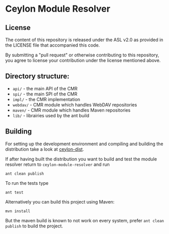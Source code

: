Ceylon Module Resolver
======================

License
-------

The content of this repository is released under the ASL v2.0
as provided in the LICENSE file that accompanied this code.

By submitting a "pull request" or otherwise contributing to this repository, you
agree to license your contribution under the license mentioned above.

Directory structure:
--------------------

* `api/`          - the main API of the CMR
* `spi/`          - the main SPI of the CMR
* `impl/`         - the CMR implementation
* `webdav/`       - CMR module which handles WebDAV repositories
* `maven/`        - CMR module which handles Maven repositories
* `lib/`          - librairies used by the ant build

Building
--------

For setting up the development environment and compiling and building the distribution
take a look at [ceylon-dist](https://github.com/ceylon/ceylon-dist#ceylon-distribution).

If after having built the distribution you want to build and test the module resolver
return to `ceylon-module-resolver` and run

    ant clean publish
    
To run the tests type

    ant test
    
Alternatively you can build this project using Maven:

    mvn install

But the maven build is known to not work on every system, prefer `ant clean publish`
to build the project.
